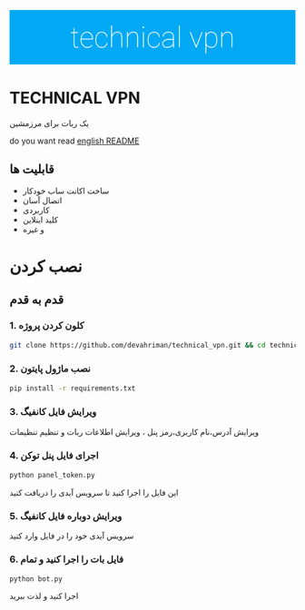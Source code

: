 ![alt](https://github.com/devahriman/technical_vpn/blob/main/technical_vpn.png)
# TECHNICAL VPN
یک ربات برای مرزمشین

do you want read [english README](https://github.com/devahriman/technical_vpn/blob/main/README.md)

## قابلیت ها
- ساخت اکانت ساب خودکار
- اتصال آسان
- کاربردی
- کلید اینلاین
- و غیره

# نصب کردن
## قدم به قدم
### 1. کلون کردن پروژه
```bash
git clone https://github.com/devahriman/technical_vpn.git && cd technical_vpn
```
### 2. نصب ماژول پایتون
```bash
pip install -r requirements.txt
```
### 3. ویرایش فایل کانفیگ
ویرایش آدرس،نام کاربری،رمز پنل ، ویرایش اطلاعات ربات و تنظیم تنظیمات
### 4. اجرای فایل پنل توکن
```bash
python panel_token.py
```
این فایل را اجرا کنید تا سرویس آیدی را دریافت کنید
### 5. ویرایش دوباره فایل کانفیگ
سرویس آیدی خود را در فایل وارد کنید
### 6. فایل بات را اجرا کنید و تمام
```
python bot.py
```
اجرا کنید و لذت ببرید
